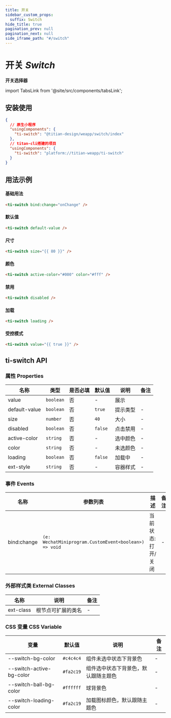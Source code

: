 ```yaml
---
title: 开关
sidebar_custom_props:
  suffix: Switch
hide_title: true
pagination_prev: null
pagination_next: null
side_iframe_path: "#/switch"
---
```


# 开关 _Switch_
**开关选择器**

import TabsLink from '@site/src/components/tabsLink';

<TabsLink id="ti-switch-api" />

## 安装使用
```json showLineNumbers
{
  // 原生小程序
  "usingComponents": {
    "ti-switch": "@titian-design/weapp/switch/index"
  },
  // titan-cli搭建的项目
  "usingComponents": {
    "ti-switch": "platform://titian-weapp/ti-switch"
  }
}
```

## 用法示例

#### 基础用法
```html showLineNumbers
<ti-switch bind:change="onChange" />
```
#### 默认值
```html showLineNumbers
<ti-switch default-value />
```
#### 尺寸
```html showLineNumbers
<ti-switch size="{{ 80 }}" />
```
#### 颜色
```html showLineNumbers
<ti-switch active-color="#000" color="#fff" />
```
#### 禁用
```html showLineNumbers
<ti-switch disabled />
```
#### 加载
```html showLineNumbers
<ti-switch loading />
```
#### 受控模式
```html showLineNumbers
<ti-switch value="{{ true }}" />
```
## ti-switch API
### 属性 **Properties**

| 名称         | 类型      | 是否必填 | 默认值 | 说明     | 备注 |
| ------------ | --------- | -------- | ------ | -------- | ---- |
| value        | `boolean` | 否       | -      | 展示     |      |
| default-value | `boolean` | 否       | `true`   | 提示类型 | -    |
| size         | `number`  | 否       | `40`     | 大小     | -    |
| disabled     | `boolean` | 否       | `false`  | 点击禁用 | -    |
| active-color  | `string`  | 否       | -     | 选中颜色 | -    |
| color        | `string`  | 否       | -     | 未选颜色 | -    |
| loading      | `boolean` | 否       | `false`  | 加载中   | -    |
| ext-style     | `string`  | 否       | -     | 容器样式 | -    |

### 事件 **Events**

| 名称     | 参数列表 | 描述             | 备注 |
| -------- | -------- | ---------------- | ---- |
| bind:change | `(e: WechatMiniprogram.CustomEvent<boolean>) => void`   | 当前状态:打开/关闭 | -    |

### 外部样式类 **External Classes**

| 名称     | 说明               | 备注 |
| -------- | ------------------ | ---- |
| ext-class | 根节点可扩展的类名 | -    |

### CSS 变量 **CSS Variable**
| 变量 | 默认值 | 说明 | 备注 |
| ---- | ------ | ---- | ---- |
| --switch-bg-color        | `#c4c4c4` |  组件未选中状态下背景色 | -    |
| --switch-active-bg-color | `#fa2c19` | 组件选中状态下背景色，默认跟随主题色   | -    |
| --switch-ball-bg-color   | `#ffffff` | 球背景色               | -    |
| --switch-loading-color   | `#fa2c19` | 加载图标颜色，默认跟随主题色              | -    |


